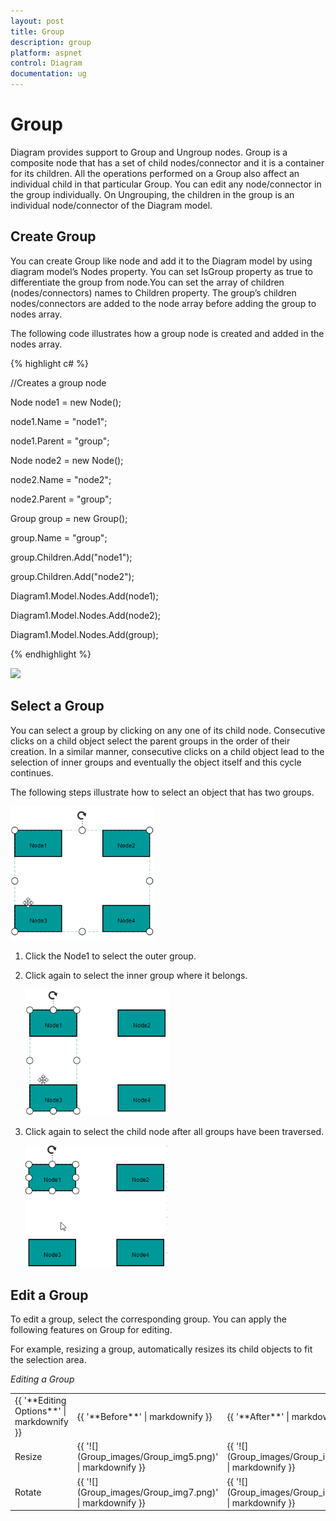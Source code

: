 ```yaml
---
layout: post
title: Group
description: group
platform: aspnet
control: Diagram
documentation: ug
---
```


# Group

Diagram provides support to Group and Ungroup nodes. Group is a composite node that has a set of child nodes/connector and it is a container for its children. All the operations performed on a Group also affect an individual child in that particular Group. You can edit any node/connector in the group individually. On Ungrouping, the children in the group is an individual node/connector of the Diagram model. 

## Create Group

You can create Group like node and add it to the Diagram model by using diagram model’s Nodes property. You can set IsGroup property as true to differentiate the group from node.You can set the array of children (nodes/connectors) names to Children property. The group’s children nodes/connectors are added to the node array before adding the group to nodes array. 

The following code illustrates how a group node is created and added in the nodes array.

{% highlight c# %}

//Creates a group node

Node node1 = new Node();

node1.Name = "node1";

node1.Parent = "group";



Node node2 = new Node();

node2.Name = "node2";

node2.Parent = "group";



Group group = new Group();

group.Name = "group";

group.Children.Add("node1");

group.Children.Add("node2");

Diagram1.Model.Nodes.Add(node1);

Diagram1.Model.Nodes.Add(node2);

Diagram1.Model.Nodes.Add(group);



{% endhighlight %}



![](Group_images/Group_img1.png) 



## Select a Group

You can select a group by clicking on any one of its child node. Consecutive clicks on a child object select the parent groups in the order of their creation. In a similar manner, consecutive clicks on a child object lead to the selection of inner groups and eventually the object itself and this cycle continues.

The following steps illustrate how to select an object that has two groups.

![](Group_images/Group_img2.png) 



1. Click the Node1 to select the outer group.
2. Click again to select the inner group where it belongs.

   ![](Group_images/Group_img3.png) 

3. Click again to select the child node after all groups have been traversed.

   ![](Group_images/Group_img4.png) 



## Edit a Group

To edit a group, select the corresponding group. You can apply the following features on Group for editing.

For example, resizing a group, automatically resizes its child objects to fit the selection area.

_Editing a Group_

<table>
<tr>
<td>
{{ '**Editing Options**' | markdownify }}</td><td>
{{ '**Before**' | markdownify }}</td><td>
{{ '**After**' | markdownify }}</td></tr>
<tr>
<td>
Resize</td><td>
{{ '![](Group_images/Group_img5.png)' | markdownify }}
</td><td>
{{ '![](Group_images/Group_img6.png)' | markdownify }}
</td></tr>
<tr>
<td>
Rotate</td><td>
{{ '![](Group_images/Group_img7.png)' | markdownify }}
</td><td>
{{ '![](Group_images/Group_img8.png)' | markdownify }}
</td></tr>
</table>


